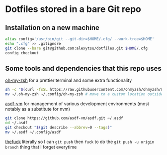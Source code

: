 # Dotfiles stored in a bare Git repo

## Installation on a new machine

```bash
alias config='/usr/bin/git --git-dir=$HOME/.cfg/ --work-tree=$HOME'
echo ".cfg" >> .gitignore
git clone --bare git@github.com:alexytsu/dotfiles.git $HOME/.cfg
config checkout
```

## Some tools and dependencies that this repo uses

[oh-my-zsh](https://github.com/ohmyzsh/ohmyzsh) for a prettier terminal and some
extra functionality

```bash
sh -c "$(curl -fsSL https://raw.githubusercontent.com/ohmyzsh/ohmyzsh/master/tools/install.sh)"
mv ~/.oh-my-zsh ~/.config/oh-my-zsh # move to a custom location outside of my home directory
```

[asdf-vm](https://asdf-vm.com/#/core-manage-asdf-vm) for management of various
development environments (most notably as a substitute for nvm)

```bash
git clone https://github.com/asdf-vm/asdf.git ~/.asdf
cd ~/.asdf
git checkout "$(git describe --abbrev=0 --tags)"
mv ~/.asdf ~/.config/asdf
```

[thefuck](https://github.com/nvbn/thefuck) literally so I can `git push` then
`fuck` to do the `git push -u origin branch` thing that I forget everytime
